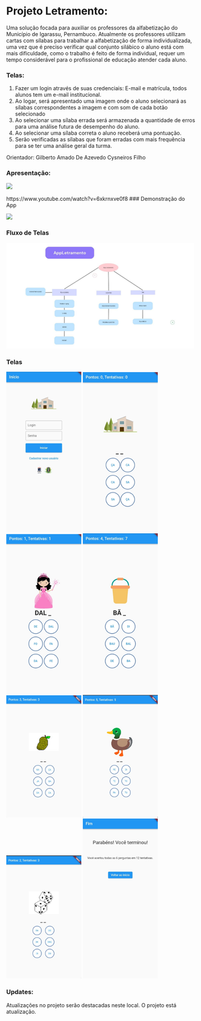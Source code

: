 # Projeto Letramento:

Uma solução focada para auxiliar os professores da alfabetização do  Município de Igarassu, Pernambuco. Atualmente os professores utilizam cartas com sílabas para trabalhar a alfabetização de forma individualizada, uma vez que é preciso verificar qual conjunto silábico o aluno está com mais dificuldade, como o trabalho é feito de forma individual, requer um tempo considerável para o profissional de educação atender cada aluno. 
### Telas:
1. Fazer um login através de suas credenciais: E-mail e matrícula, todos alunos tem um e-mail institucional.   
2. Ao logar, será apresentado uma imagem onde o aluno selecionará as sílabas correspondentes a imagem e com som de cada botão selecionado
3. Ao selecionar uma sílaba errada será armazenada a quantidade de erros para uma análise futura de desempenho do aluno.
4. Ao selecionar uma sílaba correta o aluno receberá uma pontuação.  
5. Serão verificadas as sílabas que foram erradas com mais frequência para se ter uma análise geral da turma.


Orientador: Gilberto Amado De Azevedo Cysneiros Filho

### Apresentação:
<p dir="auto"><a href="[https://youtu.be/beU1h2ej5Pg](https://www.youtube.com/watch?v=koC0H_9FeoY)" rel="nofollow"><img src="https://camo.githubusercontent.com/d79c5549652f9c7690992eb49571d216a70a480681561cbd93bfbfc77c491e54/68747470733a2f2f696d672e736869656c64732e696f2f62616467652f596f75547562652d4646303030303f7374796c653d666f722d7468652d6261646765266c6f676f3d796f7574756265266c6f676f436f6c6f723d7768697465" data-canonical-src="https://img.shields.io/badge/YouTube-FF0000?style=for-the-badge&amp;logo=youtube&amp;logoColor=white" style="max-width: 100%;"></a></p>
https://www.youtube.com/watch?v=6xkrnxve0f8
### Demonstração do App
<p dir="auto"><a href="[https://youtu.be/beU1h2ej5Pg](https://youtu.be/6xkrnxve0f8)" rel="nofollow"><img src="https://camo.githubusercontent.com/d79c5549652f9c7690992eb49571d216a70a480681561cbd93bfbfc77c491e54/68747470733a2f2f696d672e736869656c64732e696f2f62616467652f596f75547562652d4646303030303f7374796c653d666f722d7468652d6261646765266c6f676f3d796f7574756265266c6f676f436f6c6f723d7768697465" data-canonical-src="https://img.shields.io/badge/YouTube-FF0000?style=for-the-badge&amp;logo=youtube&amp;logoColor=white" style="max-width: 100%;"></a></p>

### Fluxo de Telas

<img width="500px" src="assets/github/fluxo_telas.jpeg">

### Telas

<div>
  <img width="200px" src="assets/github/screen1.jpeg">
  <img width="200px" src="assets/github/screen2_1.jpeg">
  <img width="200px" src="assets/github/screen2_2.jpeg">
  <img width="200px" src="assets/github/screen2_3.jpeg">
   <img width="200px" src="assets/github/screen2_4.jpeg">
   <img width="200px" src="assets/github/screen2_5.jpeg">
   <img width="200px" src="assets/github/screen2_6.jpeg">
  <img width="200px" src="assets/github/screen3.jpeg">
</div>

### Updates:
Atualizações no projeto serão destacadas neste local. O projeto está atualização.


